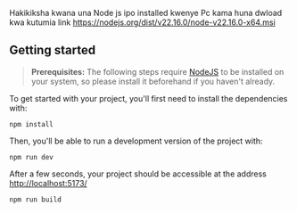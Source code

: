 Hakikiksha kwana una Node js ipo installed kwenye Pc  kama huna dwload kwa kutumia link 
https://nodejs.org/dist/v22.16.0/node-v22.16.0-x64.msi
## Getting started

> **Prerequisites:**
> The following steps require [NodeJS](https://nodejs.org/en/) to be installed on your system, so please
> install it beforehand if you haven't already.

To get started with your project, you'll first need to install the dependencies with:

```
npm install
```

Then, you'll be able to run a development version of the project with:

```
npm run dev
```

After a few seconds, your project should be accessible at the address
[http://localhost:5173/](http://localhost:5173/)



```
npm run build
```
